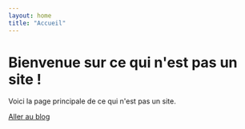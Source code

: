 ```yaml
---
layout: home
title: "Accueil"
---
```


<!-- Publié le : -->
<!-- {% assign day_of_week = page.date | date: "%w" %} -->
<!-- {% assign month_number = page.date | date: "%m" | minus: 1 %} -->
<!-- {% assign day_of_month = page.date | date: "%d" %} -->
<!-- {% assign year = page.date | date: "%Y" %} -->
<!---->
<!-- {{ site.data.locale_fr.days[day_of_week] }} {{ day_of_month }} {{ site.data.locale_fr.months[month_number] }} {{ year }} -->

# Bienvenue sur ce qui n'est pas un site !

Voici la page principale de ce qui n'est pas un site.

[Aller au blog](./blog)
